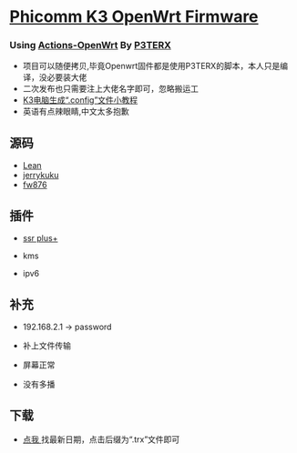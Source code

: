 # [Phicomm K3 OpenWrt Firmware](https://github.com/393435992/K3-OpenWrt/releases)

### Using [Actions-OpenWrt](https://github.com/P3TERX/Actions-OpenWrt) By  [**P3TERX**](https://p3terx.com/archives/build-openwrt-with-github-actions.html)
  -  项目可以随便拷贝,毕竟Openwrt固件都是使用P3TERX的脚本，本人只是编译，没必要装大佬
  -  二次发布也只需要注上大佬名字即可，忽略搬运工
  -  [K3电脑生成“.config”文件小教程](https://www.right.com.cn/forum/thread-7946451-1-1.html)
  -  英语有点辣眼睛,中文太多抱歉
   
## 源码

- [Lean](https://github.com/coolsnowwolf/lede)
- [jerrykuku](https://github.com/jerrykuku/luci-theme-argon)
- [fw876](https://github.com/fw876/helloworld)


## 插件

   -  [ssr plus+](https://github.com/fw876/helloworld)
   
   -  kms
   
   -  ipv6

  

## 补充
  
   -   192.168.2.1    →     password
     
   -   补上文件传输
      
   -   屏幕正常


   -    没有多播

## 下载

   -  [ 点我 ](https://github.com/393435992/Phicomm-K3-OpenWrt/releases)找最新日期，点击后缀为“.trx”文件即可
